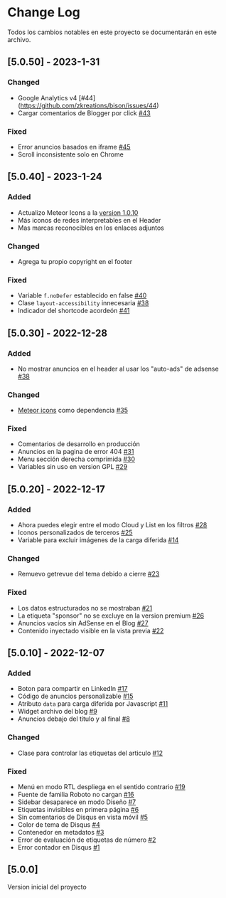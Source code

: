 
# Change Log

Todos los cambios notables en este proyecto se documentarán en este archivo.

## [5.0.50] - 2023-1-31

### Changed

- Google Analytics v4 [#44] (https://github.com/zkreations/bison/issues/44)
- Cargar comentarios de Blogger por click [#43](https://github.com/zkreations/bison/issues/43)

### Fixed

- Error anuncios basados en iframe [#45](https://github.com/zkreations/bison/issues/45)
- Scroll inconsistente solo en Chrome


## [5.0.40] - 2023-1-24

### Added

- Actualizo Meteor Icons a la [version 1.0.10](https://github.com/zkreations/icons/releases/tag/v1.0.10)
- Más iconos de redes interpretables en el Header
- Mas marcas reconocibles en los enlaces adjuntos

### Changed

- Agrega tu propio copyright en el footer

### Fixed

- Variable `f.noDefer` establecido en false [#40](https://github.com/zkreations/bison/issues/40)
- Clase `layout-accessibility` innecesaria [#38](https://github.com/zkreations/bison/issues/38)
- Indicador del shortcode acordeón [#41](https://github.com/zkreations/bison/issues/41)

## [5.0.30] - 2022-12-28

### Added

- No mostrar anuncios en el header al usar los "auto-ads" de adsense [#38](https://github.com/zkreations/bison/issues/38)

### Changed

- [Meteor icons](https://github.com/zkreations/icons) como dependencia [#35](https://github.com/zkreations/bison/issues/35)

### Fixed

- Comentarios de desarrollo en producción
- Anuncios en la pagina de error 404 [#31](https://github.com/zkreations/bison/issues/31)
- Menu sección derecha comprimida [#30](https://github.com/zkreations/bison/issues/30)
- Variables sin uso en version GPL [#29](https://github.com/zkreations/bison/issues/29)

## [5.0.20] - 2022-12-17

### Added

- Ahora puedes elegir entre el modo Cloud y List en los filtros [#28](https://github.com/zkreations/bison/issues/28)
- Iconos personalizados de terceros [#25](https://github.com/zkreations/bison/issues/25)
- Variable para excluir imágenes de la carga diferida [#14](https://github.com/zkreations/bison/issues/14)

### Changed

- Remuevo getrevue del tema debido a cierre [#23](https://github.com/zkreations/bison/issues/23)

### Fixed

- Los datos estructurados no se mostraban [#21](https://github.com/zkreations/bison/issues/21)
- La etiqueta "sponsor" no se excluye en la version premium [#26](https://github.com/zkreations/bison/issues/26)
- Anuncios vacíos sin AdSense en el Blog [#27](https://github.com/zkreations/bison/issues/27)
- Contenido inyectado visible en la vista previa [#22](https://github.com/zkreations/bison/issues/22)


## [5.0.10] - 2022-12-07
 
### Added

- Boton para compartir en LinkedIn [#17](https://github.com/zkreations/bison/issues/17)
- Código de anuncios personalizable [#15](https://github.com/zkreations/bison/issues/15)
- Atributo `data` para carga diferida por Javascript [#11](https://github.com/zkreations/bison/issues/11)
- Widget archivo del blog [#9](https://github.com/zkreations/bison/issues/9)
- Anuncios debajo del título y al final [#8](https://github.com/zkreations/bison/issues/8)

### Changed

- Clase para controlar las etiquetas del articulo [#12](https://github.com/zkreations/bison/issues/12)

### Fixed

- Menú en modo RTL despliega en el sentido contrario [#19](https://github.com/zkreations/bison/issues/19)
- Fuente de familia Roboto no cargan [#16](https://github.com/zkreations/bison/issues/16)
- Sidebar desaparece en modo Diseño [#7](https://github.com/zkreations/bison/issues/7)
- Etiquetas invisibles en primera página [#6](https://github.com/zkreations/bison/issues/6)
- Sin comentarios de Disqus en vista móvil [#5](https://github.com/zkreations/bison/issues/5)
- Color de tema de Disqus [#4](https://github.com/zkreations/bison/issues/4)
- Contenedor en metadatos [#3](https://github.com/zkreations/bison/issues/3)
- Error de evaluación de etiquetas de número [#2](https://github.com/zkreations/bison/issues/2)
- Error contador en Disqus [#1](https://github.com/zkreations/bison/issues/1)

## [5.0.0]

Version inicial del proyecto